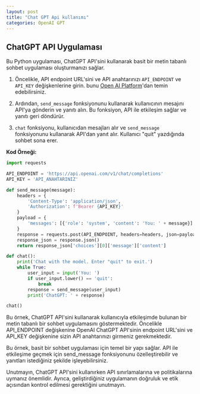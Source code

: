 ```yaml
---
layout: post
title: "Chat GPT Api kullanımı"
categories: OpenAI GPT
---
```


## ChatGPT API Uygulaması

Bu Python uygulaması, ChatGPT API'sini kullanarak basit bir metin tabanlı sohbet uygulaması oluşturmanızı sağlar.

1. Öncelikle, API endpoint URL'sini ve API anahtarınızı `API_ENDPOINT` ve `API_KEY` değişkenlerine girin. bunu [Open AI Platform](https://platform.openai.com/)'dan temin edebilirsiniz.

2. Ardından, `send_message` fonksiyonunu kullanarak kullanıcının mesajını API'ya gönderin ve yanıtı alın. Bu fonksiyon, API ile etkileşim sağlar ve yanıtı geri döndürür.

3. `chat` fonksiyonu, kullanıcıdan mesajları alır ve `send_message` fonksiyonunu kullanarak API'dan yanıt alır. Kullanıcı "quit" yazdığında sohbet sona erer.

**Kod Örneği:**

```python
import requests

API_ENDPOINT = 'https://api.openai.com/v1/chat/completions'
API_KEY = 'API_ANAHTARINIZ'

def send_message(message):
    headers = {
        'Content-Type': 'application/json',
        'Authorization': f'Bearer {API_KEY}'
    }
    payload = {
        'messages': [{'role': 'system', 'content': 'You: ' + message}]
    }
    response = requests.post(API_ENDPOINT, headers=headers, json=payload)
    response_json = response.json()
    return response_json['choices'][0]['message']['content']

def chat():
    print('Chat with the model. Enter "quit" to exit.')
    while True:
        user_input = input('You: ')
        if user_input.lower() == 'quit':
            break
        response = send_message(user_input)
        print('ChatGPT: ' + response)

chat()

```

Bu örnek, ChatGPT API'sini kullanarak kullanıcıyla etkileşimde bulunan bir metin tabanlı bir sohbet uygulamasını göstermektedir. Öncelikle API_ENDPOINT değişkenine OpenAI ChatGPT API'sinin endpoint URL'sini ve API_KEY değişkenine sizin API anahtarınızı girmeniz gerekmektedir.

Bu örnek, basit bir sohbet uygulaması için temel bir yapı sağlar. API ile etkileşime geçmek için send_message fonksiyonunu özelleştirebilir ve yanıtları istediğiniz şekilde işleyebilirsiniz.

Unutmayın, ChatGPT API'sini kullanırken API sınırlamalarına ve politikalarına uymanız önemlidir. Ayrıca, geliştirdiğiniz uygulamanın doğruluk ve etik açısından kontrol edilmesi gerektiğini unutmayın.
